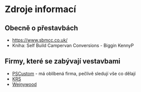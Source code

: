 # Zdroje informací

## Obecně o přestavbách

- https://www.sbmcc.co.uk/
- Kniha: Self Build Campervan Conversions - Biggin KennyP


## Firmy, které se zabývají vestavbami

- [PSCustom](https://www.pscustom.cz/) - má oblíbená firma, pečlivě sledují
  vše co dělají
- [KRS](https://www.krs.cz/)
- [Wejnywood](http://vejnywood.cz/)
